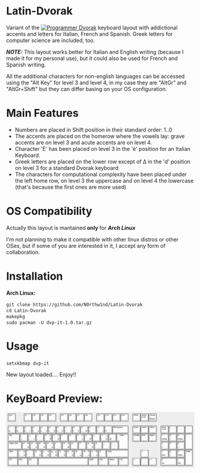 # Latin-Dvorak
Variant of the [![Programmer Dvorak](http://www.kaufmann.no/roland/dvorak)](http://www.kaufmann.no/roland/dvorak) keyboard layout with addictional accents and letters for Italian, French and Spanish. Greek letters for computer science are included, too.

**_NOTE:_**
This layout works better for Italian and English writing (because I made it for my personal use), but it could also be used for French and Spanish writing.

All the additional characters for non-english languages can be accessed using the "Alt Key" for level 3 and level 4, in my case they are "AltGr" and "AltGr+Shift" but they can differ basing on your OS configuration.

# Main Features
- Numbers are placed in Shift position in their standard order: 1..0 
- The accents are placed on the homerow where the vowels lay: grave accents are on level 3 and acute accents are on level 4.
- Character 'È' has been placed on level 3 in the 'è' position for an Italian Keyboard.
- Greek letters are placed on the lower row except of Δ in the 'd' position on level 3 for a standard Dvorak keyboard
- The characters for computational complexity have been placed under the left home row, on level 3 the uppercase and on level 4 the lowercase (that's because the first ones are more used)

# OS Compatibility
Actually this layout is mantained **only** for **_Arch Linux_**

I'm not planning to make it compatible with other linux distros or other OSes, but if some of you are interested in it, I accept any form of collaboration.

# Installation

**Arch Linux:**
``` 
git clone https://github.com/N0rthw1nd/Latin-Dvorak
cd Latin-Dvorak
makepkg
sudo pacman -U dvp-it-1.0.tar.gz

```  
# Usage

`setxkbmap dvp-it`

 New layout loaded.... Enjoy!!

# KeyBoard Preview:

![Image](https://github.com/N0rthw1nd/Latin-Dvorak/blob/master/Latin-Dovrak-layout.png "Latin-Dvorak Preview")
